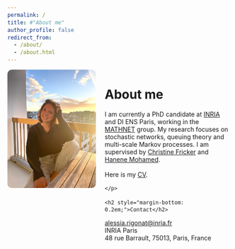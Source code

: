 ```yaml
---
permalink: /
title: #"About me"
author_profile: false
redirect_from: 
  - /about/
  - /about.html
---
```


<div style="display: flex; align-items: flex-start; gap: 20px;">

  <div>
    <img src="/images/profile_pic.jpeg" alt="Alessia Rigonat" style="max-width: 200px; border-radius: 10px;">
  </div>

  <div style="flex: 1;">
    <h1>About me</h1>
    <p>
      I am currently a PhD candidate at <a href="https://inria.fr/en" target="_blank">INRIA</a> and DI ENS Paris, working in the <a href="https://team.inria.fr/mathnet/" target="_blank">MATHNET</a> group.
      My research focuses on stochastic networks, queuing theory and multi-scale Markov processes.
      I am supervised by <a href="https://team.inria.fr/rap/members/fricker/" target="_blank">Christine Fricker</a> and <a href="https://mohamed.perso.math.cnrs.fr/" target="_blank">Hanene Mohamed</a>.<br>

<br>
      Here is my <a href="/files/CV_AlessiaRigonat.pdf" target="_blank" rel="noopener noreferrer">CV</a>.

    
    </p>
    
    <h2 style="margin-bottom: 0.2em;">Contact</h2>
<p style="margin: 0;"> <a href="mailto:alessia.rigonat@inria.fr">alessia.rigonat@inria.fr</a></p>
<p style="margin: 0;">INRIA Paris</p>
<p style="margin: 0;">48 rue Barrault, 75013, Paris, France</p>
      
  </div>

</div>
